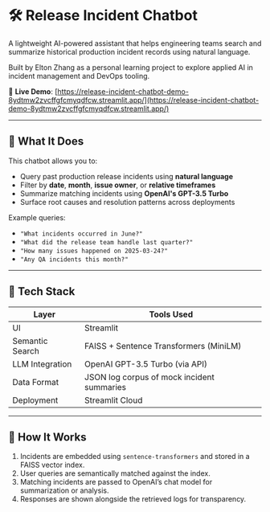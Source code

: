 # 🛠️ Release Incident Chatbot

A lightweight AI-powered assistant that helps engineering teams search and summarize historical production incident records using natural language.

Built by Elton Zhang as a personal learning project to explore applied AI in incident management and DevOps tooling.

🔗 **Live Demo**: [https://release-incident-chatbot-demo-8ydtmw2zvcffgfcmyqdfcw.streamlit.app/](https://release-incident-chatbot-demo-8ydtmw2zvcffgfcmyqdfcw.streamlit.app/)

---

## 🧠 What It Does

This chatbot allows you to:
- Query past production release incidents using **natural language**
- Filter by **date**, **month**, **issue owner**, or **relative timeframes**
- Summarize matching incidents using **OpenAI's GPT-3.5 Turbo**
- Surface root causes and resolution patterns across deployments

Example queries:
- `"What incidents occurred in June?"`
- `"What did the release team handle last quarter?"`
- `"How many issues happened on 2025-03-24?"`
- `"Any QA incidents this month?"`

---

## 🧰 Tech Stack

| Layer            | Tools Used                                  |
|------------------|---------------------------------------------|
| UI               | Streamlit                                   |
| Semantic Search  | FAISS + Sentence Transformers (MiniLM)      |
| LLM Integration  | OpenAI GPT-3.5 Turbo (via API)              |
| Data Format      | JSON log corpus of mock incident summaries  |
| Deployment       | Streamlit Cloud                             |

---

## 🚀 How It Works

1. Incidents are embedded using `sentence-transformers` and stored in a FAISS vector index.
2. User queries are semantically matched against the index.
3. Matching incidents are passed to OpenAI’s chat model for summarization or analysis.
4. Responses are shown alongside the retrieved logs for transparency.


